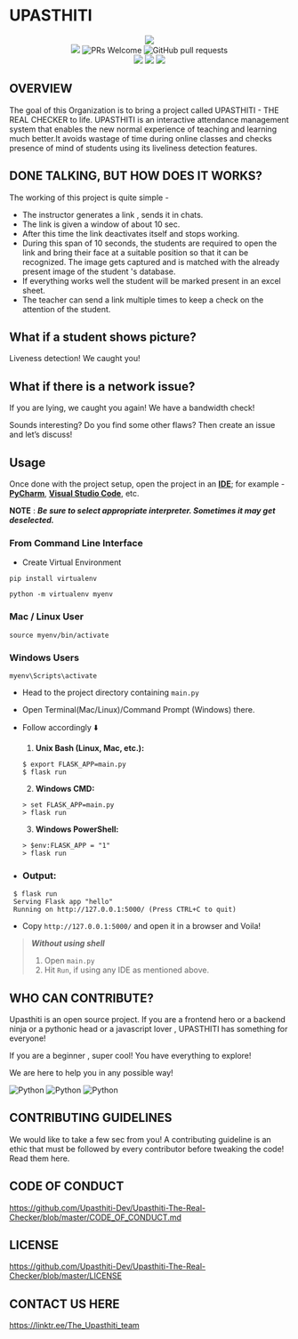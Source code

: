 # UPASTHITI
<p align="center">
 <img src="Logo/Upasthiti.gif" /> <br>
 <a href="https://github.com/TesseractCoding/NeoAlgo/blob/master/LICENSE" target="_blank"><img src="https://img.shields.io/github/license/tesseractcoding/neoalgo?style=for-the-badge" /></a> <img src="https://img.shields.io/badge/PRs-welcome-brightgreen.svg?style=for-the-badge" alt="PRs Welcome" />  <a href="https://github.com/Upasthiti-Dev/Upasthiti-The-Real-Checker/pulls" target="_blank"></a> <img alt="GitHub pull requests" src="https://img.shields.io/github/issues-pr/upasthiti-dev/upasthiti-the-real-checker?style=for-the-badge" /><br>
 <img src="https://img.shields.io/github/issues/Upasthiti-Dev/Upasthiti-The-Real-Checker?style=for-the-badge"> <img src="https://img.shields.io/github/forks/Upasthiti-Dev/Upasthiti-The-Real-Checker?style=for-the-badge"> <img src="https://img.shields.io/github/stars/Upasthiti-Dev/Upasthiti-The-Real-Checker?style=for-the-badge">
 
 </p>

## OVERVIEW




The goal of this Organization is to bring a project called UPASTHITI - THE REAL CHECKER to life. UPASTHITI is an interactive attendance management system that enables the new normal experience of teaching and learning much better.It avoids wastage of time during online classes and checks presence of mind of students using its liveliness detection features.

## DONE TALKING, BUT HOW DOES IT WORKS?

The working of this project is quite simple - 

- The instructor generates a link , sends it in chats. 
- The link is given a window of about 10 sec. 
- After this time the link deactivates itself and stops working.
- During this span of 10 seconds, the students are required to open the link and bring their face at a suitable position so that it can be recognized. The image gets captured and is matched with the already present image of the student 's database. 
- If everything works well the student will be marked present in an excel sheet. 
- The teacher can send a link multiple times to keep a check on the attention of the student.

## What if a student shows picture?
Liveness detection! We caught you!

## What if there is a network issue?
If you are lying, we caught you again! We have a bandwidth check!

Sounds interesting? Do you find some other flaws? Then create an issue and let’s discuss!

## Usage

Once done with the project setup, open the project in an [**IDE**](https://wiki.python.org/moin/IntegratedDevelopmentEnvironments); for example - [**PyCharm**](https://www.jetbrains.com/pycharm/), [**Visual Studio Code**](https://code.visualstudio.com/), etc.


**NOTE** : ***Be sure to select appropriate interpreter. Sometimes it may get deselected.***

### From Command Line Interface

* Create Virtual Environment
```
pip install virtualenv

python -m virtualenv myenv
```
### Mac / Linux User
```
source myenv/bin/activate
```
### Windows Users
```
myenv\Scripts\activate
```

* Head to the project directory containing ```main.py```

* Open Terminal(Mac/Linux)/Command Prompt (Windows) there.

* Follow accordingly :arrow_down:

  1. **Unix Bash (Linux, Mac, etc.):**
  ```
  $ export FLASK_APP=main.py
  $ flask run
  ```
  2. **Windows CMD:**
  ```
  > set FLASK_APP=main.py
  > flask run
  ```
  3. **Windows PowerShell:**
   ```
  > $env:FLASK_APP = "1"
  > flask run
  ```
* ### Output:
```
 $ flask run
 Serving Flask app "hello"
 Running on http://127.0.0.1:5000/ (Press CTRL+C to quit)
```

 * Copy `http://127.0.0.1:5000/` and open it in a browser and Voila!

> ***Without using shell***
> 1. Open `main.py`
> 2. Hit `Run`, if using any IDE as mentioned above.

## WHO CAN CONTRIBUTE? 
Upasthiti is an open source project. If you are a frontend hero or a backend ninja or  a pythonic head or a javascript lover , UPASTHITI has something for everyone!

If you are a beginner , super cool! You have everything to explore!

We are here to help you in any possible way!


![Python](https://forthebadge.com/images/badges/made-with-python.svg) ![Python](https://forthebadge.com/images/badges/made-with-javascript.svg) ![Python](https://forthebadge.com/images/badges/open-source.svg) 
## CONTRIBUTING GUIDELINES
We would like to take a few sec from you! 
A contributing guideline is an ethic that must be followed by every contributor before tweaking the code!
Read them here.

## CODE OF CONDUCT 
https://github.com/Upasthiti-Dev/Upasthiti-The-Real-Checker/blob/master/CODE_OF_CONDUCT.md

## LICENSE
https://github.com/Upasthiti-Dev/Upasthiti-The-Real-Checker/blob/master/LICENSE

## CONTACT US HERE
https://linktr.ee/The_Upasthiti_team
